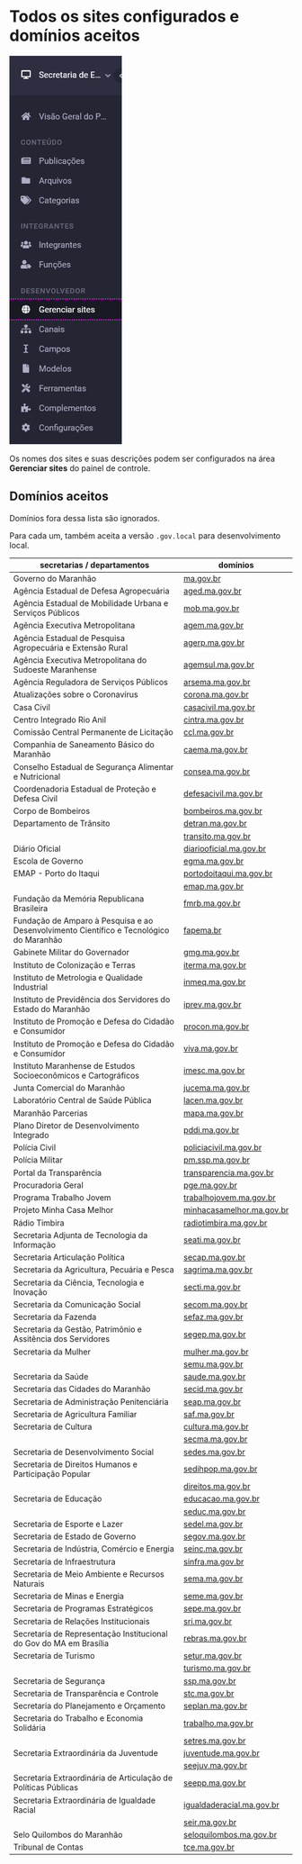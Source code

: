 # Todos os sites configurados e domínios aceitos

![menu principal do painel de controle com o item Gerenciar Sites destacado](images/sites/manage-sites.png#float)

Os nomes dos sites e suas descrições podem ser configurados na área **Gerenciar sites** do painel de controle.

## Domínios aceitos

Domínios fora dessa lista são ignorados.

Para cada um, também aceita a versão `.gov.local` para desenvolvimento local.

| secretarias / departamentos                                                                | domínios                                                         |
|--------------------------------------------------------------------------------------------|------------------------------------------------------------------|
| Governo do Maranhão                                                                        | [ma.gov.br](https://ma.gov.br)                                   |
| Agência Estadual de Defesa Agropecuária                                                    | [aged.ma.gov.br](https://aged.ma.gov.br)                         |
| Agência Estadual de Mobilidade Urbana e Serviços Públicos                                  | [mob.ma.gov.br](https://mob.ma.gov.br)                           |
| Agência Executiva Metropolitana                                                            | [agem.ma.gov.br](https://agem.ma.gov.br)                         |
| Agência Estadual de Pesquisa Agropecuária e Extensão Rural                                 | [agerp.ma.gov.br](https://agerp.ma.gov.br)                       |
| Agência Executiva Metropolitana do Sudoeste Maranhense                                     | [agemsul.ma.gov.br](https://agemsul.ma.gov.br)                   |
| Agência Reguladora de Serviços Públicos                                                    | [arsema.ma.gov.br](https://arsema.ma.gov.br)                     |
| Atualizações sobre o Coronavírus                                                           | [corona.ma.gov.br](https://corona.ma.gov.br)                     |
| Casa Civil                                                                                 | [casacivil.ma.gov.br](https://casacivil.ma.gov.br)               |
| Centro Integrado Rio Anil                                                                  | [cintra.ma.gov.br](https://cintra.ma.gov.br)                     |
| Comissão Central Permanente de Licitação                                                   | [ccl.ma.gov.br](https://ccl.ma.gov.br)                           |
| Companhia de Saneamento Básico do Maranhão                                                 | [caema.ma.gov.br](https://caema.ma.gov.br)                       |
| Conselho Estadual de Segurança Alimentar e Nutricional                                     | [consea.ma.gov.br](https://consea.ma.gov.br)                     |
| Coordenadoria Estadual de Proteção e Defesa Civil                                          | [defesacivil.ma.gov.br](https://defesacivil.ma.gov.br)           |
| Corpo de Bombeiros                                                                         | [bombeiros.ma.gov.br](https://bombeiros.ma.gov.br)               |
| Departamento de Trânsito                                                                   | [detran.ma.gov.br](https://detran.ma.gov.br)                     |
|                                                                                            | [transito.ma.gov.br](https://transito.ma.gov.br)                 |
| Diário Oficial                                                                             | [diariooficial.ma.gov.br](https://diariooficial.ma.gov.br)       |
| Escola de Governo                                                                          | [egma.ma.gov.br](https://egma.ma.gov.br)                         |
| EMAP - Porto do Itaqui                                                                     | [portodoitaqui.ma.gov.br](https://portodoitaqui.ma.gov.br)       |
|                                                                                            | [emap.ma.gov.br](https://portodoitaqui.ma.gov.br)                |
| Fundação da Memória Republicana Brasileira                                                 | [fmrb.ma.gov.br](https://fmrb.ma.gov.br)                         |
| Fundação de Amparo à Pesquisa e ao Desenvolvimento Científico e Tecnológico do Maranhão    | [fapema.br](https://fapema.br)                                   |
| Gabinete Militar do Governador                                                             | [gmg.ma.gov.br](https://gmg.ma.gov.br)                           |
| Instituto de Colonização e Terras                                                          | [iterma.ma.gov.br](https://iterma.ma.gov.br)                     |
| Instituto de Metrologia e Qualidade Industrial                                             | [inmeq.ma.gov.br](https://inmeq.ma.gov.br)                       |
| Instituto de Previdência dos Servidores do Estado do Maranhão                              | [iprev.ma.gov.br](https://iprev.ma.gov.br)                       |
| Instituto de Promoção e Defesa do Cidadão e Consumidor                                     | [procon.ma.gov.br](https://procon.ma.gov.br)                     |
| Instituto de Promoção e Defesa do Cidadão e Consumidor                                     | [viva.ma.gov.br](https://viva.ma.gov.br)                         |
| Instituto Maranhense de Estudos Socioeconômicos e Cartográficos                            | [imesc.ma.gov.br](https://imesc.ma.gov.br)                       |
| Junta Comercial do Maranhão                                                                | [jucema.ma.gov.br](https://jucema.ma.gov.br)                     |
| Laboratório Central de Saúde Pública                                                       | [lacen.ma.gov.br](https://lacen.ma.gov.br)                       |
| Maranhão Parcerias                                                                         | [mapa.ma.gov.br](https://mapa.ma.gov.br)                         |
| Plano Diretor de Desenvolvimento Integrado                                                 | [pddi.ma.gov.br](https://pddi.ma.gov.br)                         |
| Polícia Civil                                                                              | [policiacivil.ma.gov.br](https://policiacivil.ma.gov.br)         |
| Polícia Militar                                                                            | [pm.ssp.ma.gov.br](https://pm.ssp.ma.gov.br)                     |
| Portal da Transparência                                                                    | [transparencia.ma.gov.br](https://transparencia.ma.gov.br)       |
| Procuradoria Geral                                                                         | [pge.ma.gov.br](https://pge.ma.gov.br)                           |
| Programa Trabalho Jovem                                                                    | [trabalhojovem.ma.gov.br](https://trabalhojovem.ma.gov.br)       |
| Projeto Minha Casa Melhor                                                                  | [minhacasamelhor.ma.gov.br](https://minhacasamelhor.ma.gov.br)   |
| Rádio Timbira                                                                              | [radiotimbira.ma.gov.br](https://radiotimbira.ma.gov.br)         |
| Secretaria Adjunta de Tecnologia da Informação                                             | [seati.ma.gov.br](https://seati.ma.gov.br)                       |
| Secretaria Articulação Política                                                            | [secap.ma.gov.br](https://secap.ma.gov.br)                       |
| Secretaria da Agricultura, Pecuária e Pesca                                                | [sagrima.ma.gov.br](https://sagrima.ma.gov.br)                   |
| Secretaria da Ciência, Tecnologia e Inovação                                               | [secti.ma.gov.br](https://secti.ma.gov.br)                       |
| Secretaria da Comunicação Social                                                           | [secom.ma.gov.br](https://secom.ma.gov.br)                       |
| Secretaria da Fazenda                                                                      | [sefaz.ma.gov.br](https://sefaz.ma.gov.br)                       |
| Secretaria da Gestão, Patrimônio e Assitência dos Servidores                               | [segep.ma.gov.br](https://segep.ma.gov.br)                       |
| Secretaria da Mulher                                                                       | [mulher.ma.gov.br](https://mulher.ma.gov.br)                     |
|                                                                                            | [semu.ma.gov.br](https://semu.ma.gov.br)                         |
| Secretaria da Saúde                                                                        | [saude.ma.gov.br](https://saude.ma.gov.br)                       |
| Secretaria das Cidades do Maranhão                                                         | [secid.ma.gov.br](https://secid.ma.gov.br)                       |
| Secretaria de Administração Penitenciária                                                  | [seap.ma.gov.br](https://seap.ma.gov.br)                         |
| Secretaria de Agricultura Familiar                                                         | [saf.ma.gov.br](https://saf.ma.gov.br)                           |
| Secretaria de Cultura                                                                      | [cultura.ma.gov.br](https://cultura.ma.gov.br)                   |
|                                                                                            | [secma.ma.gov.br](https://secma.ma.gov.br)                       |
| Secretaria de Desenvolvimento Social                                                       | [sedes.ma.gov.br](https://sedes.ma.gov.br)                       |
| Secretaria de Direitos Humanos e Participação Popular                                      | [sedihpop.ma.gov.br](https://sedihpop.ma.gov.br)                 |
|                                                                                            | [direitos.ma.gov.br](https://direitos.ma.gov.br)                 |
| Secretaria de Educação                                                                     | [educacao.ma.gov.br](https://educacao.ma.gov.br)                 |
|                                                                                            | [seduc.ma.gov.br](https://seduc.ma.gov.br)                       |
| Secretaria de Esporte e Lazer                                                              | [sedel.ma.gov.br](https://sedel.ma.gov.br)                       |
| Secretaria de Estado de Governo                                                            | [segov.ma.gov.br](https://segov.ma.gov.br)                       |
| Secretaria de Indústria, Comércio e Energia                                                | [seinc.ma.gov.br](https://seinc.ma.gov.br)                       |
| Secretaria de Infraestrutura                                                               | [sinfra.ma.gov.br](https://sinfra.ma.gov.br)                     |
| Secretaria de Meio Ambiente e Recursos Naturais                                            | [sema.ma.gov.br](https://sema.ma.gov.br)                         |
| Secretaria de Minas e Energia                                                              | [seme.ma.gov.br](https://seme.ma.gov.br)                         |
| Secretaria de Programas Estratégicos                                                       | [sepe.ma.gov.br](https://sepe.ma.gov.br)                         |
| Secretaria de Relações Institucionais                                                      | [sri.ma.gov.br](https://sri.ma.gov.br)                           |
| Secretaria de Representação Institucional do Gov do MA em Brasília                         | [rebras.ma.gov.br](https://rebras.ma.gov.br)                     |
| Secretaria de Turismo                                                                      | [setur.ma.gov.br](https://turismo.ma.gov.br)                     |
|                                                                                            | [turismo.ma.gov.br](https://turismo.ma.gov.br)                   |
| Secretaria de Segurança                                                                    | [ssp.ma.gov.br](https://ssp.ma.gov.br)                           |
| Secretaria de Transparência e Controle                                                     | [stc.ma.gov.br](https://stc.ma.gov.br)                           |
| Secretaria do Planejamento e Orçamento                                                     | [seplan.ma.gov.br](https://seplan.ma.gov.br)                     |
| Secretaria do Trabalho e Economia Solidária                                                | [trabalho.ma.gov.br](https://trabalho.ma.gov.br)                 |
|                                                                                            | [setres.ma.gov.br](https://setres.ma.gov.br)                     |
| Secretaria Extraordinária da Juventude                                                     | [juventude.ma.gov.br](https://juventude.ma.gov.br)               |
|                                                                                            | [seejuv.ma.gov.br](https://seejuv.ma.gov.br)                     |
| Secretaria Extraordinária de Articulação de Políticas Públicas                             | [seepp.ma.gov.br](https://seepp.ma.gov.br)                       |
| Secretaria Extraordinária de Igualdade Racial                                              | [igualdaderacial.ma.gov.br](https://igualdaderacial.ma.gov.br)   |
|                                                                                            | [seir.ma.gov.br](https://seir.ma.gov.br)                         |
| Selo Quilombos do Maranhão                                                                 | [seloquilombos.ma.gov.br](https://seloquilombos.ma.gov.br)       |
| Tribunal de Contas                                                                         | [tce.ma.gov.br](https://tce.ma.gov.br)                           |
